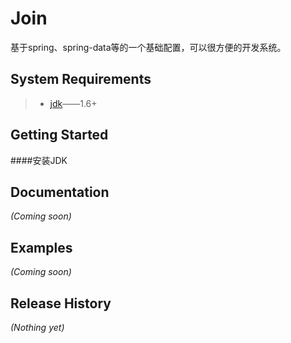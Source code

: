 [jdk]:http://www.oracle.com/technetwork/java/javase/downloads/index.html
[maven]:http://maven.apache.org/
# Join

基于spring、spring-data等的一个基础配置，可以很方便的开发系统。

## System Requirements
> + [jdk][jdk]——1.6+
>

## Getting Started

####安装JDK

## Documentation
_(Coming soon)_

## Examples
_(Coming soon)_

## Release History
_(Nothing yet)_
